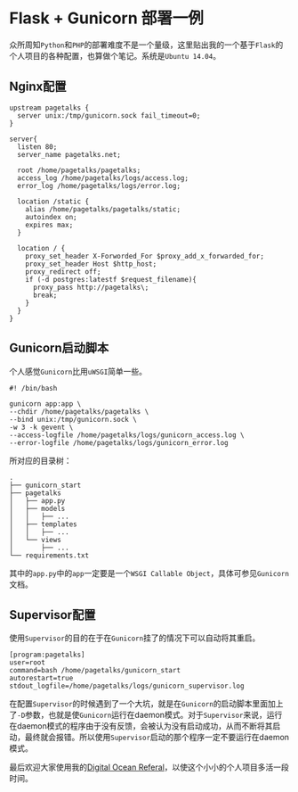 # Flask + Gunicorn 部署一例

众所周知`Python`和`PHP`的部署难度不是一个量级，这里贴出我的一个基于`Flask`的个人项目的各种配置，也算做个笔记。系统是`Ubuntu 14.04`。

<!--more-->
## Nginx配置

```
upstream pagetalks {
  server unix:/tmp/gunicorn.sock fail_timeout=0;
}

server{
  listen 80;
  server_name pagetalks.net;

  root /home/pagetalks/pagetalks;
  access_log /home/pagetalks/logs/access.log;
  error_log /home/pagetalks/logs/error.log;

  location /static {
    alias /home/pagetalks/pagetalks/static;
    autoindex on;
    expires max;
  }

  location / {
    proxy_set_header X-Forworded_For $proxy_add_x_forwarded_for;
    proxy_set_header Host $http_host;
    proxy_redirect off;
    if (-d postgres:latestf $request_filename){
      proxy_pass http://pagetalks\;
      break;
    }
  }
}

```

## Gunicorn启动脚本

个人感觉`Gunicorn`比用`uWSGI`简单一些。

```
#! /bin/bash

gunicorn app:app \
--chdir /home/pagetalks/pagetalks \
--bind unix:/tmp/gunicorn.sock \
-w 3 -k gevent \
--access-logfile /home/pagetalks/logs/gunicorn_access.log \
--error-logfile /home/pagetalks/logs/gunicorn_error.log

```

所对应的目录树：

```
.
├── gunicorn_start
├── pagetalks
│   ├── app.py
│   ├── models
│   │   ├── ...
│   ├── templates
│   │   ├── ...
│   └── views
│       ├── ...
└── requirements.txt

```

其中的`app.py`中的`app`一定要是一个`WSGI Callable Object`，具体可参见`Gunicorn`文档。

## Supervisor配置

使用`Supervisor`的目的在于在`Gunicorn`挂了的情况下可以自动将其重启。

```
[program:pagetalks]
user=root
command=bash /home/pagetalks/gunicorn_start
autorestart=true
stdout_logfile=/home/pagetalks/logs/gunicorn_supervisor.log
```

在配置`Supervisor`的时候遇到了一个大坑，就是在`Gunicorn`的启动脚本里面加上了`-D`参数，也就是使`Gunicorn`运行在daemon模式。对于`Supervisor`来说，运行在daemon模式的程序由于没有反馈，会被认为没有启动成功，从而不断将其启动，最终就会报错。所以使用`Supervisor`启动的那个程序一定不要运行在daemon模式。

最后欢迎大家使用我的[Digital Ocean Referal](https://www.digitalocean.com/?refcode=c2a681ff8310)，以使这个小小的个人项目多活一段时间。

